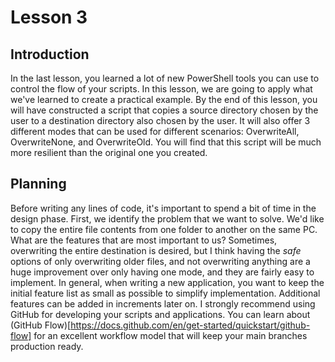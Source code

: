 # Lesson 3

## Introduction

In the last lesson, you learned a lot of new PowerShell tools you can use to control the flow of your scripts. In this lesson, we are going to apply what we've learned to create a practical example. By the end of this lesson, you will have constructed a script that copies a source directory chosen by the user to a destination directory also chosen by the user. It will also offer 3 different modes that can be used for different scenarios: OverwriteAll, OverwriteNone, and OverwriteOld. You will find that this script will be much more resilient than the original one you created.

## Planning

Before writing any lines of code, it's important to spend a bit of time in the design phase. First, we identify the problem that we want to solve. We'd like to copy the entire file contents from one folder to another on the same PC. What are the features that are most important to us? Sometimes, overwriting the entire destination is desired, but I think having the *safe* options of only overwriting older files, and not overwriting anything are a huge improvement over only having one mode, and they are fairly easy to implement. In general, when writing a new application, you want to keep the initial feature list as small as possible to simplify implementation. Additional features can be added in increments later on. I strongly recommend using GitHub for developing your scripts and applications. You can learn about (GitHub Flow)[https://docs.github.com/en/get-started/quickstart/github-flow] for an excellent workflow model that will keep your main branches production ready.